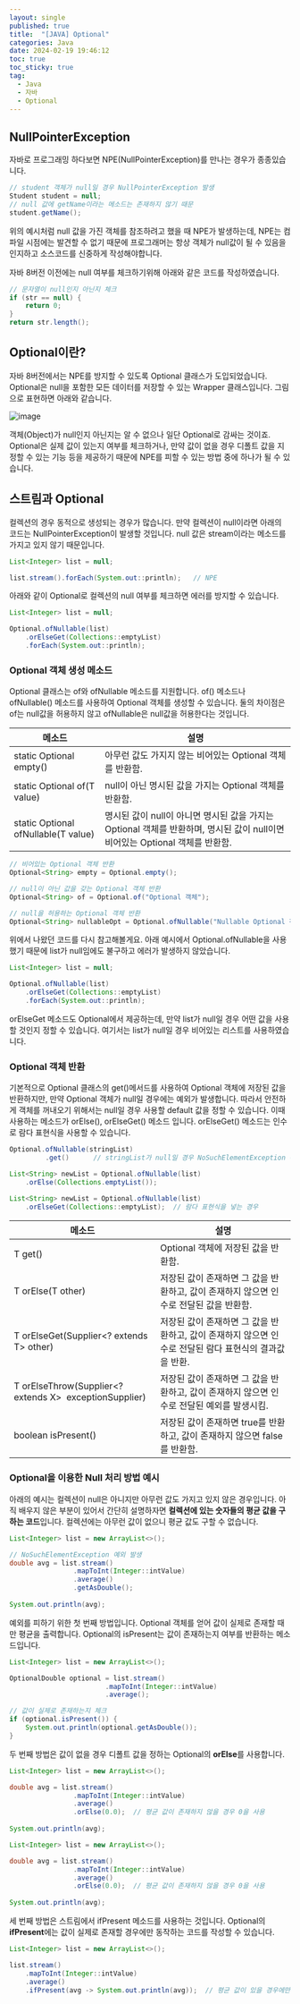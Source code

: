 ```yaml
---
layout: single
published: true
title:  "[JAVA] Optional"
categories: Java
date: 2024-02-19 19:46:12
toc: true
toc_sticky: true
tag:   
  - Java
  - 자바
  - Optional 
---
```


## NullPointerException

자바로 프로그래밍 하다보면 NPE(NullPointerException)를 만나는 경우가 종종있습니다.

```java
// student 객체가 null일 경우 NullPointerException 발생
Student student = null;
// null 값에 getName이라는 메소드는 존재하지 않기 때문
student.getName();
```

위의 예시처럼 null 값을 가진 객체를 참조하려고 했을 때 NPE가 발생하는데, NPE는 컴파일 시점에는 발견할 수 없기 때문에 프로그래머는 항상 객체가 null값이 될 수 있음을 인지하고 소스코드를 신중하게 작성해야합니다.

자바 8버전 이전에는 null 여부를 체크하기위해 아래와 같은 코드를 작성하였습니다.

```java
// 문자열이 null인지 아닌지 체크
if (str == null) {
	return 0;
}
return str.length();
```

## Optional이란?

자바 8버전에서는 NPE를 방지할 수 있도록 Optional 클래스가 도입되었습니다. Optional은 null을 포함한 모든 데이터를 저장할 수 있는 Wrapper 클래스입니다. 그림으로 표현하면 아래와 같습니다.

![image](https://github.com/BaxDailyGit/BaxDailyGit/assets/99312529/d60cab04-84d4-441b-9e51-c1b101560140)


객체(Object)가 null인지 아닌지는 알 수 없으나 일단 Optional로 감싸는 것이죠. Optional은 실제 값이 있는지 여부를 체크하거나, 만약 값이 없을 경우 디폴트 값을 지정할 수 있는 기능 등을 제공하기 때문에 NPE를 피할 수 있는 방법 중에 하나가 될 수 있습니다.

## 스트림과 Optional

컬렉션의 경우 동적으로 생성되는 경우가 많습니다. 만약 컬렉션이 null이라면 아래의 코드는 NullPointerException이 발생할 것입니다. null 값은 stream이라는 메소드를 가지고 있지 않기 때문입니다.

```java
List<Integer> list = null;

list.stream().forEach(System.out::println);   // NPE
```

아래와 같이 Optional로 컬렉션의 null 여부를 체크하면 에러를 방지할 수 있습니다.

```java
List<Integer> list = null;

Optional.ofNullable(list)
	.orElseGet(Collections::emptyList)
	.forEach(System.out::println);
```

### Optional 객체 생성 메소드

Optional 클래스는 of와 ofNullable 메소드를 지원합니다. of() 메소드나 ofNullable() 메소드를 사용하여 Optional 객체를 생성할 수 있습니다. 둘의 차이점은 of는 null값을 허용하지 않고 ofNullable은 null값을 허용한다는 것입니다. 

| 메소드 | 설명 |
| --- | --- |
| static <T> Optional<T> empty() | 아무런 값도 가지지 않는 비어있는 Optional 객체를 반환함. |
| static <T> Optional<T> of(T value) | null이 아닌 명시된 값을 가지는 Optional 객체를 반환함. |
| static <T> Optional<T> ofNullable(T value) | 명시된 값이 null이 아니면 명시된 값을 가지는 Optional 객체를 반환하며, 명시된 값이 null이면 비어있는 Optional 객체를 반환함. |

```java
// 비어있는 Optional 객체 반환
Optional<String> empty = Optional.empty();

// null이 아닌 값을 갖는 Optional 객체 반환
Optional<String> of = Optional.of("Optional 객체");

// null을 허용하는 Optional 객체 반환
Optional<String> nullableOpt = Optional.ofNullable("Nullable Optional 객체");
```

위에서 나왔던 코드를 다시 참고해볼게요. 아래 예시에서 Optional.ofNullable을 사용했기 때문에 list가 null임에도 불구하고 에러가 발생하지 않았습니다.

```java
List<Integer> list = null;

Optional.ofNullable(list)
	.orElseGet(Collections::emptyList)
	.forEach(System.out::println);
```

orElseGet 메소드도 Optional에서 제공하는데, 만약 list가 null일 경우 어떤 값을 사용할 것인지 정할 수 있습니다. 여기서는 list가 null일 경우 비어있는 리스트를 사용하였습니다.

### Optional 객체 반환

기본적으로 Optional 클래스의 get()메서드를 사용하여 Optional 객체에 저장된 값을 반환하지만, 만약 Optional 객체가 null일 경우에는 예외가 발생합니다. 따라서 안전하게 객체를 꺼내오기 위해서는 null일 경우 사용할 default 값을 정할 수 있습니다. 이때 사용하는 메소드가 orElse(), orElseGet() 메소드 입니다. orElseGet() 메소드는 인수로 람다 표현식을 사용할 수 있습니다.

```java
Optional.ofNullable(stringList)
         .get()      // stringList가 null일 경우 NoSuchElementException 예외 발생!!
```

```java
List<String> newList = Optional.ofNullable(list)
	.orElse(Collections.emptyList());
```

```java
List<String> newList = Optional.ofNullable(list)
	.orElseGet(Collections::emptyList);  // 람다 표현식을 넣는 경우 
```

| 메소드 | 설명 |
| --- | --- |
| T get() | Optional 객체에 저장된 값을 반환함. |
| T orElse(T other) | 저장된 값이 존재하면 그 값을 반환하고, 값이 존재하지 않으면 인수로 전달된 값을 반환함. |
| T orElseGet(Supplier<? extends T> other) | 저장된 값이 존재하면 그 값을 반환하고, 값이 존재하지 않으면 인수로 전달된 람다 표현식의 결과값을 반환. |
| <X extends Throwable> T orElseThrow(Supplier<? extends X>  exceptionSupplier) | 저장된 값이 존재하면 그 값을 반환하고, 값이 존재하지 않으면 인수로 전달된 예외를 발생시킴. |
| boolean isPresent() | 저장된 값이 존재하면 true를 반환하고, 값이 존재하지 않으면 false를 반환함. |

### Optional을 이용한 Null 처리 방법 예시

아래의 예시는 컬렉션이 null은 아니지만 아무런 값도 가지고 있지 않은 경우입니다. 아직 배우지 않은 부분이 있어서 간단히 설명하자면 **컬렉션에 있는 숫자들의 평균 값을 구하는 코드**입니다. 컬렉션에는 아무런 값이 없으니 평균 값도 구할 수 없습니다. 

```java
List<Integer> list = new ArrayList<>();

// NoSuchElementException 예외 발생
double avg = list.stream()
				.mapToInt(Integer::intValue)
				.average()
				.getAsDouble();
				
System.out.println(avg);
```

예외를 피하기 위한 첫 번째 방법입니다. Optional 객체를 얻어 값이 실제로 존재할 때만 평균을 출력합니다. Optional의 isPresent는 값이 존재하는지 여부를 반환하는 메소드입니다.

```java
List<Integer> list = new ArrayList<>();

OptionalDouble optional = list.stream()
						.mapToInt(Integer::intValue)
						.average();

// 값이 실제로 존재하는지 체크
if (optional.isPresent()) {
	System.out.println(optional.getAsDouble());
}
```

두 번째 방법은 값이 없을 경우 디폴트 값을 정하는 Optional의 **orElse**를 사용합니다. 

```java
List<Integer> list = new ArrayList<>();

double avg = list.stream()
				.mapToInt(Integer::intValue)
				.average()
				.orElse(0.0);  // 평균 값이 존재하지 않을 경우 0을 사용
				
System.out.println(avg);
```

```java
List<Integer> list = new ArrayList<>();

double avg = list.stream()
				.mapToInt(Integer::intValue)
				.average()
				.orElse(0.0);  // 평균 값이 존재하지 않을 경우 0을 사용
				
System.out.println(avg);
```

세 번째 방법은 스트림에서 ifPresent 메소드를 사용하는 것입니다. Optional의 **ifPresent**에는 값이 실제로 존재할 경우에만 동작하는 코드를 작성할 수 있습니다. 

```java
List<Integer> list = new ArrayList<>();

list.stream()
	.mapToInt(Integer::intValue)
	.average()
	.ifPresent(avg -> System.out.println(avg));  // 평균 값이 있을 경우에만 출력
```